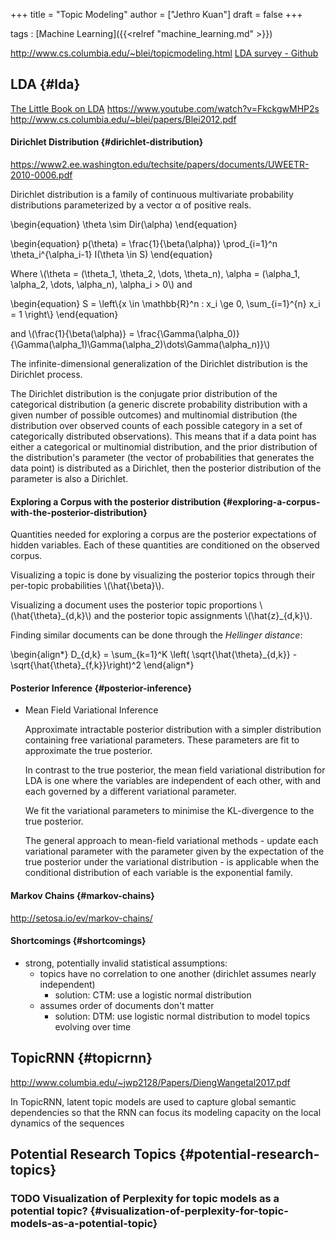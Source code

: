 +++
title = "Topic Modeling"
author = ["Jethro Kuan"]
draft = false
+++

tags
: [Machine Learning]({{<relref "machine_learning.md" >}})

<http://www.cs.columbia.edu/~blei/topicmodeling.html>
[LDA survey - Github](https://github.com/jethrokuan/lda-survey)

## LDA {#lda}

[The Little Book on LDA](https://ldabook.com/)
<https://www.youtube.com/watch?v=FkckgwMHP2s>
<http://www.cs.columbia.edu/~blei/papers/Blei2012.pdf>

#### Dirichlet Distribution {#dirichlet-distribution}

<https://www2.ee.washington.edu/techsite/papers/documents/UWEETR-2010-0006.pdf>

Dirichlet distribution is a family of continuous multivariate
probability distributions parameterized by a vector α of positive
reals.

\begin{equation}
\theta \sim Dir(\alpha)
\end{equation}

\begin{equation}
p(\theta) = \frac{1}{\beta(\alpha)} \prod\_{i=1}^n \theta_i^{\alpha_i-1} I(\theta \in S)
\end{equation}

Where \\(\theta = (\theta_1, \theta_2, \dots, \theta_n), \alpha = (\alpha_1, \alpha_2, \dots, \alpha_n), \alpha_i > 0\\) and

\begin{equation}
S = \left\\{x \in \mathbb{R}^n : x_i \ge 0, \sum\_{i=1}^{n} x_i = 1 \right\\}
\end{equation}

and
\\(\frac{1}{\beta(\alpha)} =
\frac{\Gamma(\alpha_0)}{\Gamma(\alpha_1)\Gamma(\alpha_2)\dots\Gamma(\alpha_n)}\\)

The infinite-dimensional generalization of the Dirichlet distribution
is the Dirichlet process.

The Dirichlet distribution is the conjugate prior distribution of the
categorical distribution (a generic discrete probability distribution
with a given number of possible outcomes) and multinomial distribution
(the distribution over observed counts of each possible category in a
set of categorically distributed observations). This means that if a
data point has either a categorical or multinomial distribution, and
the prior distribution of the distribution's parameter (the vector of
probabilities that generates the data point) is distributed as a
Dirichlet, then the posterior distribution of the parameter is also a
Dirichlet.

#### Exploring a Corpus with the posterior distribution {#exploring-a-corpus-with-the-posterior-distribution}

Quantities needed for exploring a corpus are the posterior
expectations of hidden variables. Each of these quantities are
conditioned on the observed corpus.

Visualizing a topic is done by visualizing the posterior topics
through their per-topic probabilities \\(\hat{\beta}\\).

Visualizing a document uses the posterior topic proportions
\\(\hat{\theta}\_{d,k}\\) and the posterior topic assignments
\\(\hat{z}\_{d,k}\\).

Finding similar documents can be done through the _Hellinger
distance_:

\begin{align\*}
D\_{d,k} = \sum\_{k=1}^K \left( \sqrt{\hat{\theta}\_{d,k}} - \sqrt{\hat{\theta}\_{f,k}}\right)^2
\end{align\*}

#### Posterior Inference {#posterior-inference}

<!--list-separator-->

- Mean Field Variational Inference

  Approximate intractable posterior distribution with a simpler
  distribution containing free variational parameters. These parameters
  are fit to approximate the true posterior.

  In contrast to the true posterior, the mean field variational
  distribution for LDA is one where the variables are independent of
  each other, with and each governed by a different variational
  parameter.

  We fit the variational parameters to minimise the KL-divergence to the
  true posterior.

  The general approach to mean-field variational methods - update each
  variational parameter with the parameter given by the expectation of
  the true posterior under the variational distribution - is applicable
  when the conditional distribution of each variable is the exponential
  family.

#### Markov Chains {#markov-chains}

<http://setosa.io/ev/markov-chains/>

#### Shortcomings {#shortcomings}

- strong, potentially invalid statistical assumptions:
  - topics have no correlation to one another (dirichlet assumes
    nearly independent)
    - solution: CTM: use a logistic normal distribution
  - assumes order of documents don't matter
    - solution: DTM: use logistic normal distribution to model topics
      evolving over time

## TopicRNN {#topicrnn}

<http://www.columbia.edu/~jwp2128/Papers/DiengWangetal2017.pdf>

In TopicRNN, latent topic models are used to capture global semantic
dependencies so that the RNN can focus its modeling capacity on the
local dynamics of the sequences

## Potential Research Topics {#potential-research-topics}

### <span class="org-todo todo TODO">TODO</span> Visualization of Perplexity for topic models as a potential topic? {#visualization-of-perplexity-for-topic-models-as-a-potential-topic}

